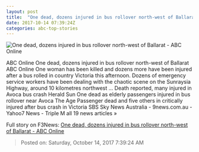 ```yaml
---
layout: post
title:  "One dead, dozens injured in bus rollover north-west of Ballarat - ABC Online"
date: 2017-10-14 07:39:24Z
categories: abc-top-stories
---
```


![One dead, dozens injured in bus rollover north-west of Ballarat - ABC Online](http://www.abc.net.au/news/image/9050562-1x1-700x700.jpg)

ABC Online One dead, dozens injured in bus rollover north-west of Ballarat ABC Online One woman has been killed and dozens more have been injured after a bus rolled in country Victoria this afternoon. Dozens of emergency service workers have been dealing with the chaotic scene on the Sunraysia Highway, around 10 kilometres northwest ... Death reported, many injured in Avoca bus crash Herald Sun One dead as elderly passengers injured in bus rollover near Avoca The Age Passenger dead and five others in critically injured after bus crash in Victoria SBS Sky News Australia - 9news.com.au - Yahoo7 News - Triple M all 19 news articles »


Full story on F3News: [One dead, dozens injured in bus rollover north-west of Ballarat - ABC Online](http://www.f3nws.com/n/qds3gG)

> Posted on: Saturday, October 14, 2017 7:39:24 AM
